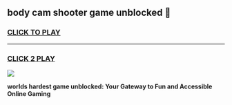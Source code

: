 
## body cam shooter game unblocked 👋
<h3>
<a href="https://premium.freeplayer.one?title=body_cam_shooter_game_unblocked&ref=13F">CLICK TO PLAY</a></h3>
<hr>

<h3>
<a href="https://premium.freeplayer.one?title=body_cam_shooter_game_unblocked&ref=13F">CLICK 2 PLAY</a>
  
</h3>

<a href="https://premium.freeplayer.one?title=body_cam_shooter_game_unblocked&ref=12F/"><img src="https://clearcache.store/games.png"></a>


**worlds hardest game unblocked: Your Gateway to Fun and Accessible Online Gaming**
